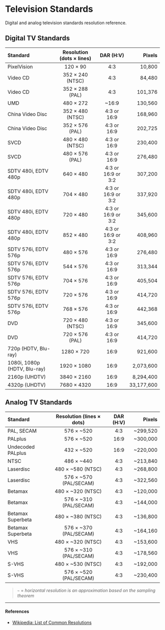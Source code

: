Television Standards
====================
 
Digital and analog television standards resolution reference.
 
## Digital TV Standards
 
|           Standard           | Resolution (dots × lines) |     DAR (H:V)      |   Pixels   |
| :--------------------------- | :-----------------------: | :----------------: | ---------: |
| PixelVision                  |          120 × 90         |        4:3         |     10,800 |
| Video CD                     |      352 × 240 (NTSC)     |        4:3         |     84,480 |
| Video CD                     |      352 × 288 (PAL)      |        4:3         |    101,376 |
| UMD                          |         480 × 272         |       ~16:9        |    130,560 |
| China Video Disc             |      352 × 480 (NTSC)     |    4:3 or 16:9     |    168,960 |
| China Video Disc             |      352 × 576 (PAL)      |    4:3 or 16:9     |    202,725 |
| SVCD                         |      480 × 480 (NTSC)     |    4:3 or 16:9     |    230,400 |
| SVCD                         |      480 × 576 (PAL)      |    4:3 or 16:9     |    276,480 |
| SDTV 480i, EDTV 480p         |         640 × 480         | 4:3 or 16:9 or 3:2 |    307,200 |
| SDTV 480i, EDTV 480p         |         704 × 480         | 4:3 or 16:9 or 3:2 |    337,920 |
| SDTV 480i, EDTV 480p         |         720 × 480         | 4:3 or 16:9 or 3:2 |    345,600 |
| SDTV 480i, EDTV 480p         |         852 × 480         | 4:3 or 16:9 or 3:2 |    408,960 |
| SDTV 576i, EDTV 576p         |         480 × 576         |    4:3 or 16:9     |    276,480 |
| SDTV 576i, EDTV 576p         |         544 × 576         |    4:3 or 16:9     |    313,344 |
| SDTV 576i, EDTV 576p         |         704 × 576         |    4:3 or 16:9     |    405,504 |
| SDTV 576i, EDTV 576p         |         720 × 576         |    4:3 or 16:9     |    414,720 |
| SDTV 576i, EDTV 576p         |         768 × 576         |    4:3 or 16:9     |    442,368 |
| DVD                          |      720 × 480 (NTSC)     |    4:3 or 16:9     |    345,600 |
| DVD                          |      720 × 576 (PAL)      |    4:3 or 16:9     |    414,720 |
| 720p (HDTV, Blu-ray)         |         1280 × 720        |        16:9        |    921,600 |
| 1080i, 1080p (HDTV, Blu-ray) |        1920 × 1080        |        16:9        |  2,073,600 |
| 2160p (UHDTV)                |        3840 × 2160        |        16:9        |  8,294,400 |
| 4320p (UHDTV)                |        7680 × 4320        |        16:9        | 33,177,600 |
 
## Analog TV Standards
 
|      Standard     | Resolution (lines × dots) | DAR (H:V) |  Pixels  |
| :---------------- | :-----------------------: | :-------: | -------: |
| PAL, SECAM        |         576 × ~520        |    4:3    | ~299,520 |
| PALplus           |         576 × ~520        |    16:9   | ~300,000 |
| Undecoded PALplus |         432 × ~520        |    16:9   | ~220,000 |
| NTSC              |         486 × ~440        |    4:3    | ~213,840 |
| Laserdisc         |     480 × ~580 (NTSC)     |    4:3    | ~268,800 |
| Laserdisc         |   576 × ~570 (PAL/SECAM)  |    4:3    | ~322,560 |
| Betamax           |     480 × ~320 (NTSC)     |    4:3    | ~120,000 |
| Betamax           |   576 × ~310 (PAL/SECAM)  |    4:3    | ~144,000 |
| Betamax Superbeta |     480 × ~380 (NTSC)     |    4:3    | ~136,800 |
| Betamax Superbeta |   576 × ~370 (PAL/SECAM)  |    4:3    | ~164,160 |
| VHS               |     480 × ~320 (NTSC)     |    4:3    | ~153,600 |
| VHS               |   576 × ~310 (PAL/SECAM)  |    4:3    | ~178,560 |
| S-VHS             |     480 × ~530 (NTSC)     |    4:3    | ~192,000 |
| S-VHS             |   576 × ~520 (PAL/SECAM)  |    4:3    | ~230,400 |
 
> `~` = *horizontal resolution is an approximation based on the sampling theorem*
 
---
 
#### References
 
- [Wikipedia: List of Common Resolutions](http://wikipedia.org/wiki/List_of_common_resolutions)
